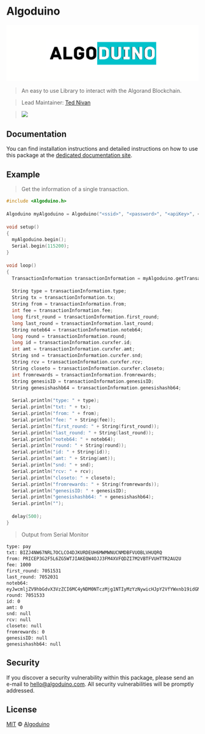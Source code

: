 # Algoduino

<p align="center">
    <img src="https://github.com/algoduino/assets/blob/master/Algoduino-banner.png" />
</p>

> An easy to use Library to interact with the Algorand Blockchain.

> Lead Maintainer: [Ted Nivan](https://github.com/TedNIVAN)

> <img src="https://www.ardu-badge.com/badge/Algoduino.svg" />
## Documentation

You can find installation instructions and detailed instructions on how to use this package at the [dedicated documentation site](https://algoduino.github.io/documentation/class_algoduino.html).

## Example

> Get the information of a single transaction.

```cpp
#include <Algoduino.h>

Algoduino myAlgoduino = Algoduino("<ssid>", "<password>", "<apiKey>", <network>);

void setup()
{
  myAlgoduino.begin();
  Serial.begin(115200);
}

void loop()
{
  TransactionInformation transactionInformation = myAlgoduino.getTransactionInformation("<txid>");

  String type = transactionInformation.type;
  String tx = transactionInformation.tx;
  String from = transactionInformation.from;
  int fee = transactionInformation.fee;
  long first_round = transactionInformation.first_round;
  long last_round = transactionInformation.last_round;
  String noteb64 = transactionInformation.noteb64;
  long round = transactionInformation.round;
  long id = transactionInformation.curxfer.id;
  int amt = transactionInformation.curxfer.amt;
  String snd = transactionInformation.curxfer.snd;
  String rcv = transactionInformation.curxfer.rcv;
  String closeto = transactionInformation.curxfer.closeto;
  int fromrewards = transactionInformation.fromrewards;
  String genesisID = transactionInformation.genesisID;
  String genesishashb64 = transactionInformation.genesishashb64;

  Serial.println("type: " + type);
  Serial.println("txt: " + tx);
  Serial.println("from: " + from);
  Serial.println("fee: " + String(fee));
  Serial.println("first_round: " + String(first_round));
  Serial.println("last_round: " + String(last_round));
  Serial.println("noteb64: " + noteb64);
  Serial.println("round: " + String(round));
  Serial.println("id: " + String(id));
  Serial.println("amt: " + String(amt));
  Serial.println("snd: " + snd);
  Serial.println("rcv: " + rcv);
  Serial.println("closeto: " + closeto);
  Serial.println("fromrewards: " + String(fromrewards));
  Serial.println("genesisID: " + genesisID);
  Serial.println("genesishashb64: " + genesishashb64);
  Serial.println("");

  delay(500);
}
```

> Output from Serial Monitor

```
type: pay
txt: BIZJ4NW67NRL7OCLCO4DJKURDEUH6MWMWNUCNMDBFVUOBLVHUQRQ
from: PRICEP3G2F5L6ZG5WTJIAKEQW4OJJ3FM4XVFQDZI7M2VBTFVUHTTR2AU2U
fee: 1000
first_round: 7051531
last_round: 7052031
noteb64: eyJwcmljZV9hbGdvX3VzZCI6MC4yNDM0NTczMjg1NTIyMzYzNywicHJpY2VfYWxnb19idGMiOjAuMDAwMDI1Mzc4MTM1NTAzNzEyNDQ4LCJsYXN0X3RyYWRlX2F0IjoiMjAyMC0wNi0wM1QyMTo0ODo0NC4yM1oiLCJ0aW1lc3RhbXAiOiIyMDIwLTA2LTAzVDIxOjQ4OjU4LjIzMFoifQ==
round: 7051533
id: 0
amt: 0
snd: null
rcv: null
closeto: null
fromrewards: 0
genesisID: null
genesishashb64: null
```
## Security

If you discover a security vulnerability within this package, please send an e-mail to hello@algoduino.com. All security vulnerabilities will be promptly addressed.

## License

[MIT](LICENSE) © [Algoduino](https://algoduino.com/)
